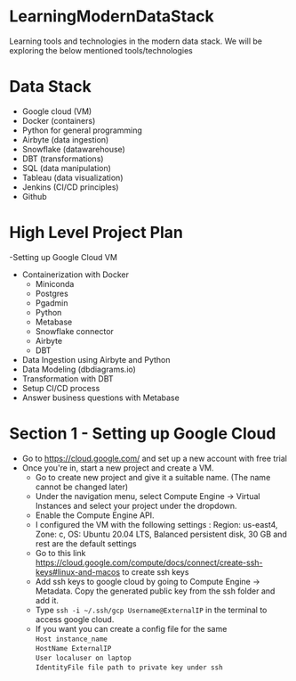 # LearningModernDataStack

Learning tools and technologies in the modern data stack. 
We will be exploring the below mentioned tools/technologies

# Data Stack

- Google cloud (VM)
- Docker (containers)
- Python for general programming
- Airbyte (data ingestion)
- Snowflake (datawarehouse)
- DBT (transformations)
- SQL (data manipulation)
- Tableau (data visualization)
- Jenkins (CI/CD principles)
- Github

# High Level Project Plan

-Setting up Google Cloud VM
- Containerization with Docker
    - Miniconda
    - Postgres
    - Pgadmin
    - Python
    - Metabase
    - Snowflake connector
    - Airbyte
    - DBT
- Data Ingestion using Airbyte and Python
- Data Modeling (dbdiagrams.io)
- Transformation with DBT
- Setup CI/CD process
- Answer business questions with Metabase

# Section 1 - Setting up Google Cloud

- Go to https://cloud.google.com/ and set up a new account with free trial
- Once you're in, start a new project and create a VM.
    - Go to create new project and give it a suitable name. (The name cannot be changed later)
    - Under the navigation menu, select Compute Engine -> Virtual Instances and select your project under the dropdown.
    - Enable the Compute Engine API. 
    - I configured the VM with the following settings : Region: us-east4, Zone: c, OS: Ubuntu 20.04 LTS, Balanced persistent disk, 30 GB and rest are the default settings
    - Go to this link https://cloud.google.com/compute/docs/connect/create-ssh-keys#linux-and-macos to create ssh keys
    - Add ssh keys to google cloud by going to Compute Engine -> Metadata. Copy the generated public key from the ssh folder and add it.
    - Type `ssh -i ~/.ssh/gcp Username@ExternalIP` in the terminal to access google cloud.
    - If you want you can create a config file for the same  
				 `Host instance_name`    
					`HostName ExternalIP`   
					`User localuser on laptop`  
					`IdentityFile file path to private key under ssh`  
		
